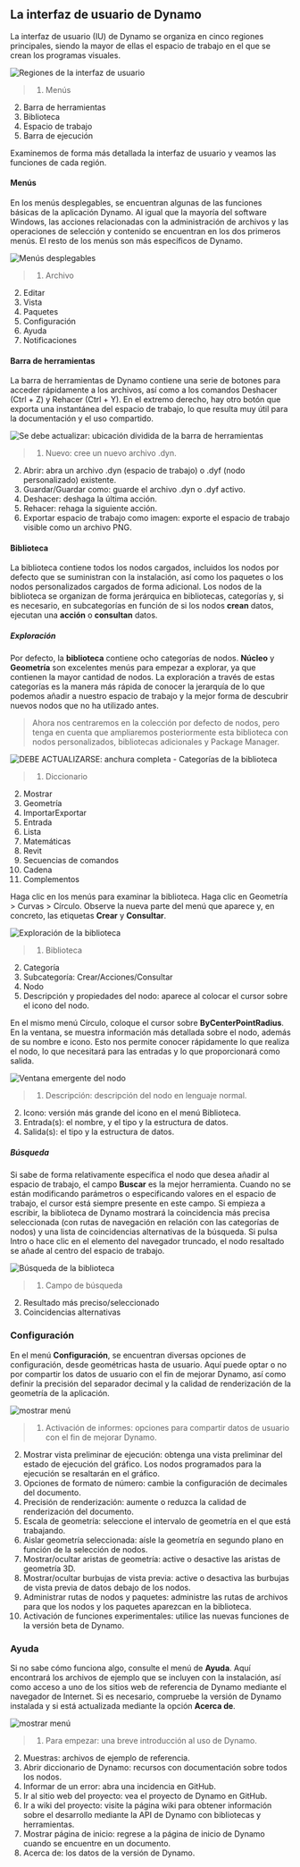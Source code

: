 

## La interfaz de usuario de Dynamo

La interfaz de usuario (IU) de Dynamo se organiza en cinco regiones principales, siendo la mayor de ellas el espacio de trabajo en el que se crean los programas visuales.

![Regiones de la interfaz de usuario](images/2-2/01-UI-Regions.png)

> 1. Menús
2. Barra de herramientas
3. Biblioteca
4. Espacio de trabajo
5. Barra de ejecución

Examinemos de forma más detallada la interfaz de usuario y veamos las funciones de cada región.

#### Menús

En los menús desplegables, se encuentran algunas de las funciones básicas de la aplicación Dynamo. Al igual que la mayoría del software Windows, las acciones relacionadas con la administración de archivos y las operaciones de selección y contenido se encuentran en los dos primeros menús. El resto de los menús son más específicos de Dynamo.

![Menús desplegables](images/2-2/02-Menus.png)

> 1. Archivo
2. Editar
3. Vista
4. Paquetes
5. Configuración
6. Ayuda
7. Notificaciones

#### Barra de herramientas

La barra de herramientas de Dynamo contiene una serie de botones para acceder rápidamente a los archivos, así como a los comandos Deshacer (Ctrl + Z) y Rehacer (Ctrl + Y). En el extremo derecho, hay otro botón que exporta una instantánea del espacio de trabajo, lo que resulta muy útil para la documentación y el uso compartido.

![Se debe actualizar: ubicación dividida de la barra de herramientas](images/2-2/03-Toolbar.png)

> 1. Nuevo: cree un nuevo archivo .dyn.
2. Abrir: abra un archivo .dyn (espacio de trabajo) o .dyf (nodo personalizado) existente.
3. Guardar/Guardar como: guarde el archivo .dyn o .dyf activo.
4. Deshacer: deshaga la última acción.
5. Rehacer: rehaga la siguiente acción.
6. Exportar espacio de trabajo como imagen: exporte el espacio de trabajo visible como un archivo PNG.

#### Biblioteca

La biblioteca contiene todos los nodos cargados, incluidos los nodos por defecto que se suministran con la instalación, así como los paquetes o los nodos personalizados cargados de forma adicional. Los nodos de la biblioteca se organizan de forma jerárquica en bibliotecas, categorías y, si es necesario, en subcategorías en función de si los nodos **crean** datos, ejecutan una **acción** o **consultan** datos.

##### Exploración

Por defecto, la **biblioteca** contiene ocho categorías de nodos. **Núcleo** y **Geometría** son excelentes menús para empezar a explorar, ya que contienen la mayor cantidad de nodos. La exploración a través de estas categorías es la manera más rápida de conocer la jerarquía de lo que podemos añadir a nuestro espacio de trabajo y la mejor forma de descubrir nuevos nodos que no ha utilizado antes.

> Ahora nos centraremos en la colección por defecto de nodos, pero tenga en cuenta que ampliaremos posteriormente esta biblioteca con nodos personalizados, bibliotecas adicionales y Package Manager.

![DEBE ACTUALIZARSE: anchura completa - Categorías de la biblioteca](images/2-2/04-LibraryCategories.png)

> 1. Diccionario
2. Mostrar
3. Geometría
4. ImportarExportar
5. Entrada
6. Lista
7. Matemáticas
8. Revit
9. Secuencias de comandos
10. Cadena
11. Complementos

Haga clic en los menús para examinar la biblioteca. Haga clic en Geometría > Curvas > Círculo. Observe la nueva parte del menú que aparece y, en concreto, las etiquetas **Crear** y **Consultar**.

![Exploración de la biblioteca](images/2-2/05-LibraryBrowsing.png)

> 1. Biblioteca
2. Categoría
3. Subcategoría: Crear/Acciones/Consultar
4. Nodo
5. Descripción y propiedades del nodo: aparece al colocar el cursor sobre el icono del nodo.

En el mismo menú Círculo, coloque el cursor sobre **ByCenterPointRadius**. En la ventana, se muestra información más detallada sobre el nodo, además de su nombre e icono. Esto nos permite conocer rápidamente lo que realiza el nodo, lo que necesitará para las entradas y lo que proporcionará como salida.

![Ventana emergente del nodo](images/2-2/06-NodePopup.png)

> 1. Descripción: descripción del nodo en lenguaje normal.
2. Icono: versión más grande del icono en el menú Biblioteca.
3. Entrada(s): el nombre, y el tipo y la estructura de datos.
4. Salida(s): el tipo y la estructura de datos.

##### Búsqueda

Si sabe de forma relativamente específica el nodo que desea añadir al espacio de trabajo, el campo **Buscar** es la mejor herramienta. Cuando no se están modificando parámetros o especificando valores en el espacio de trabajo, el cursor está siempre presente en este campo. Si empieza a escribir, la biblioteca de Dynamo mostrará la coincidencia más precisa seleccionada (con rutas de navegación en relación con las categorías de nodos) y una lista de coincidencias alternativas de la búsqueda. Si pulsa Intro o hace clic en el elemento del navegador truncado, el nodo resaltado se añade al centro del espacio de trabajo.

![Búsqueda de la biblioteca](images/2-2/07-LibrarySearching.png)

> 1. Campo de búsqueda
2. Resultado más preciso/seleccionado
3. Coincidencias alternativas

### Configuración

En el menú **Configuración**, se encuentran diversas opciones de configuración, desde geométricas hasta de usuario. Aquí puede optar o no por compartir los datos de usuario con el fin de mejorar Dynamo, así como definir la precisión del separador decimal y la calidad de renderización de la geometría de la aplicación.

![mostrar menú](images/2-2/08-Settings.png)

> 1. Activación de informes: opciones para compartir datos de usuario con el fin de mejorar Dynamo.
2. Mostrar vista preliminar de ejecución: obtenga una vista preliminar del estado de ejecución del gráfico. Los nodos programados para la ejecución se resaltarán en el gráfico.
3. Opciones de formato de número: cambie la configuración de decimales del documento.
4. Precisión de renderización: aumente o reduzca la calidad de renderización del documento.
5. Escala de geometría: seleccione el intervalo de geometría en el que está trabajando.
6. Aislar geometría seleccionada: aísle la geometría en segundo plano en función de la selección de nodos.
7. Mostrar/ocultar aristas de geometría: active o desactive las aristas de geometría 3D.
8. Mostrar/ocultar burbujas de vista previa: active o desactiva las burbujas de vista previa de datos debajo de los nodos.
9. Administrar rutas de nodos y paquetes: administre las rutas de archivos para que los nodos y los paquetes aparezcan en la biblioteca.
10. Activación de funciones experimentales: utilice las nuevas funciones de la versión beta de Dynamo.

### Ayuda

Si no sabe cómo funciona algo, consulte el menú de **Ayuda**. Aquí encontrará los archivos de ejemplo que se incluyen con la instalación, así como acceso a uno de los sitios web de referencia de Dynamo mediante el navegador de Internet. Si es necesario, compruebe la versión de Dynamo instalada y si está actualizada mediante la opción **Acerca de**.

![mostrar menú](images/2-2/09-Help.png)

> 1. Para empezar: una breve introducción al uso de Dynamo.
2. Muestras: archivos de ejemplo de referencia.
3. Abrir diccionario de Dynamo: recursos con documentación sobre todos los nodos.
4. Informar de un error: abra una incidencia en GitHub.
5. Ir al sitio web del proyecto: vea el proyecto de Dynamo en GitHub.
6. Ir a wiki del proyecto: visite la página wiki para obtener información sobre el desarrollo mediante la API de Dynamo con bibliotecas y herramientas.
7. Mostrar página de inicio: regrese a la página de inicio de Dynamo cuando se encuentre en un documento.
8. Acerca de: los datos de la versión de Dynamo.

